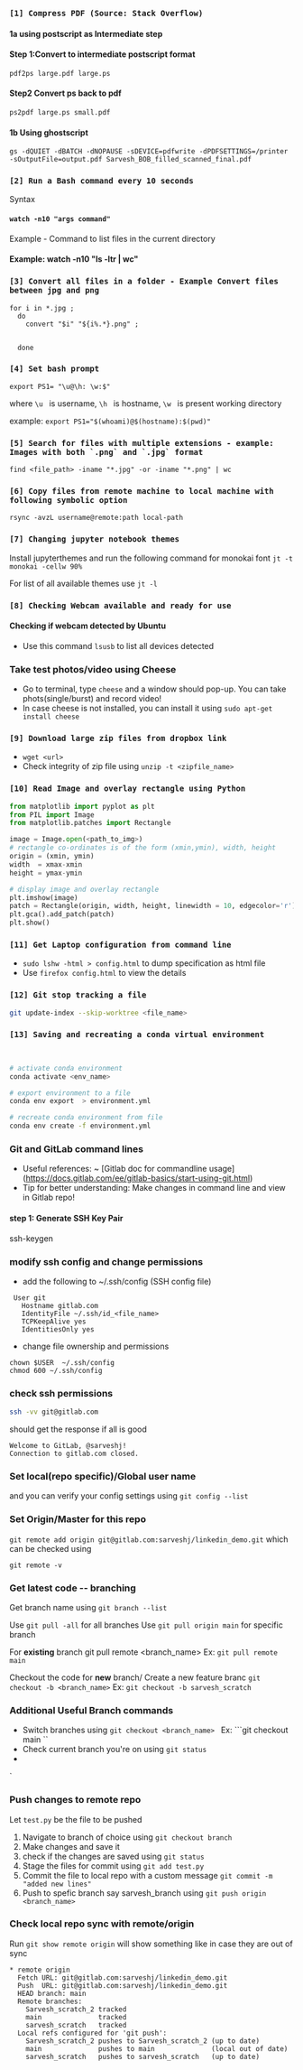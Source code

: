 

### ``` [1] Compress PDF (Source: Stack Overflow) ```


#### 1a using postscript as Intermediate step 

#### Step 1:Convert to intermediate postscript format
`pdf2ps large.pdf large.ps`


#### Step2 Convert ps back to pdf
`ps2pdf large.ps small.pdf`


#### 1b Using ghostscript


`gs -dQUIET -dBATCH -dNOPAUSE -sDEVICE=pdfwrite -dPDFSETTINGS=/printer    -sOutputFile=output.pdf Sarvesh_BOB_filled_scanned_final.pdf`



### ``` [2] Run a Bash command every 10 seconds ```

Syntax
#### ```watch -n10 "args command"```

Example - Command to list files in the current directory
#### Example: watch -n10 "ls -ltr | wc"




### ``` [3] Convert all files in a folder - Example Convert files between jpg and png ```

```
for i in *.jpg ; 
  do 
    convert "$i" "${i%.*}.png" ; 
    
    
  done
```




### ``` [4] Set bash prompt                           ```

```export PS1= "\u@\h: \w:$"```

where ```\u ``` is username,
      ```\h ``` is hostname,
      ```\w ``` is present working directory
      
      
example: ```export PS1="$(whoami)@$(hostname):$(pwd)" ```
      


### ``` [5] Search for files with multiple extensions - example: Images with both `.png` and `.jpg` format ```

``` find <file_path> -iname "*.jpg" -or -iname "*.png" | wc ```


### ```[6] Copy files from remote machine to local machine with following symbolic option```

``` rsync -avzL username@remote:path local-path ```



### ```[7] Changing jupyter notebook themes ```

Install jupyterthemes and run the following command for monokai font
```jt -t monokai -cellw 90% ```


For list of all available themes use ```jt -l```



### ```[8] Checking Webcam available and ready for use ```

#### **Checking  if webcam detected by Ubuntu**

- Use this command `lsusb` to list all devices detected


### **Take test photos/video using Cheese**

- Go to terminal, type `cheese` and a window should pop-up. You can take phots(single/burst) and record video!
- In case cheese is not installed, you can install it using `sudo apt-get install cheese`


### ```[9] Download large zip files from dropbox link```

- `wget <url>`
- Check integrity of zip file using `unzip -t <zipfile_name>`


### ```[10] Read Image and overlay rectangle using Python```

```python
from matplotlib import pyplot as plt
from PIL import Image
from matplotlib.patches import Rectangle

image = Image.open(<path_to_img>)
# rectangle co-ordinates is of the form (xmin,ymin), width, height
origin = (xmin, ymin)
width  = xmax-xmin
height = ymax-ymin

# display image and overlay rectangle
plt.imshow(image)
patch = Rectangle(origin, width, height, linewidth = 10, edgecolor='r')
plt.gca().add_patch(patch)
plt.show()

```

### ```[11] Get Laptop configuration from command line```

- `sudo lshw -html > config.html` to dump specification as html file
- Use `firefox config.html` to view the details


### ```[12] Git stop tracking a file```

```bash
git update-index --skip-worktree <file_name>
```

### ```[13] Saving and recreating a conda virtual environment ```
```bash


# activate conda environment
conda activate <env_name>

# export environment to a file
conda env export  > environment.yml

# recreate conda environment from file
conda env create -f environment.yml


```


### Git and GitLab command lines

- Useful references: ~ [Gitlab doc for commandline usage] (https://docs.gitlab.com/ee/gitlab-basics/start-using-git.html)
- Tip for better understanding: Make changes in command line and view in Gitlab repo!

#### step 1: Generate SSH Key Pair
ssh-keygen

### modify ssh config and change permissions
 - add the following to ~/.ssh/config (SSH config file)
  ```
   User git
     Hostname gitlab.com
     IdentityFile ~/.ssh/id_<file_name>
     TCPKeepAlive yes
     IdentitiesOnly yes
  ```

- change file ownership and permissions
```
chown $USER  ~/.ssh/config
chmod 600 ~/.ssh/config
```


### check ssh permissions
```bash 
ssh -vv git@gitlab.com
```
should get the response if all is good

```PTY allocation request failed on channel 0
Welcome to GitLab, @sarveshj!
Connection to gitlab.com closed.
```


### Set local(repo specific)/Global user name




and you can verify your config settings using ``` git config --list ```


### Set Origin/Master for this repo
``` git remote add origin git@gitlab.com:sarveshj/linkedin_demo.git ```
which can be checked using

```git remote -v```

### Get latest code -- branching

Get branch name using ```git branch --list```


Use ```git pull -all``` for all branches
Use ```git pull origin main``` for specific branch



For **existing** branch
git pull remote <branch_name> Ex: ```git pull remote main```

Checkout the code for **new** branch/ Create a new feature branc
```git checkout -b <branch_name>``` Ex: ```git checkout -b sarvesh_scratch```

### Additional Useful Branch commands

- Switch branches using ```git checkout <branch_name> ``` Ex: ```git checkout main ``  
- Check current branch you're on using ```git status```
- 
`
### Push changes to remote repo

Let `test.py` be the file to be pushed

1. Navigate to branch of choice using ```git checkout branch```
2. Make changes and save it
3. check if the changes are saved using ```git status```
4. Stage the files for commit using ```git add test.py```
5. Commit the file to local repo with a custom message ```git commit -m "added new lines" ```
6. Push to spefic branch say sarvesh_branch using ```git push origin <branch_name>```

### Check local repo sync with remote/origin

Run ```git show remote origin``` will show something like in case they are out of sync
```
* remote origin
  Fetch URL: git@gitlab.com:sarveshj/linkedin_demo.git
  Push  URL: git@gitlab.com:sarveshj/linkedin_demo.git
  HEAD branch: main
  Remote branches:
    Sarvesh_scratch_2 tracked
    main              tracked
    sarvesh_scratch   tracked
  Local refs configured for 'git push':
    Sarvesh_scratch_2 pushes to Sarvesh_scratch_2 (up to date)
    main              pushes to main              (local out of date)
    sarvesh_scratch   pushes to sarvesh_scratch   (up to date)



```







